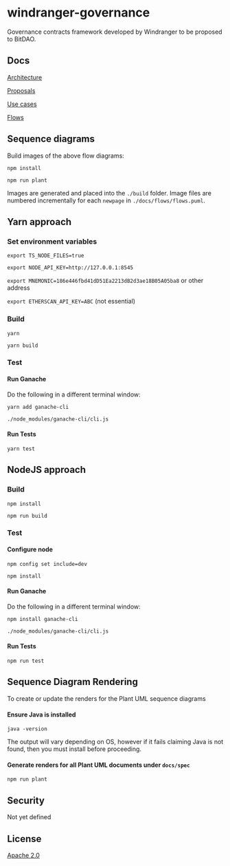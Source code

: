 # windranger-governance

Governance contracts framework developed by Windranger to be proposed to BitDAO.

## Docs

[Architecture](docs/Architecture.md)

[Proposals](docs/Proposals.md)

[Use cases](docs/use_cases.md)

[Flows](docs/flows/flows.puml)

## Sequence diagrams

Build images of the above flow diagrams:

`npm install`

`npm run plant`

Images are generated and placed into the `./build` folder. Image files are numbered incrementally
for each `newpage` in `./docs/flows/flows.puml`.

## Yarn approach

### Set environment variables

`export TS_NODE_FILES=true`

`export NODE_API_KEY=http://127.0.0.1:8545`

`export MNEMONIC=186e446fbd41dD51Ea2213dB2d3ae18B05A05ba8` or other address

`export ETHERSCAN_API_KEY=ABC` (not essential)

### Build

`yarn`

`yarn build`

### Test

#### Run Ganache

Do the following in a different terminal window:

`yarn add ganache-cli`

`./node_modules/ganache-cli/cli.js`

#### Run Tests

`yarn test`

## NodeJS approach

### Build

`npm install`

`npm run build`

### Test

#### Configure node

`npm config set include=dev`

`npm install`

#### Run Ganache

Do the following in a different terminal window:

`npm install ganache-cli`

`./node_modules/ganache-cli/cli.js`

#### Run Tests

`npm run test`

## Sequence Diagram Rendering

To create or update the renders for the Plant UML sequence diagrams

#### Ensure Java is installed

```shell
java -version
```

The output will vary depending on OS, however if it fails claiming Java is not found, then you must install before proceeding.

#### Generate renders for all Plant UML documents under `docs/spec`

```shell
npm run plant
```


## Security

Not yet defined

## License

[Apache 2.0](LICENSE)